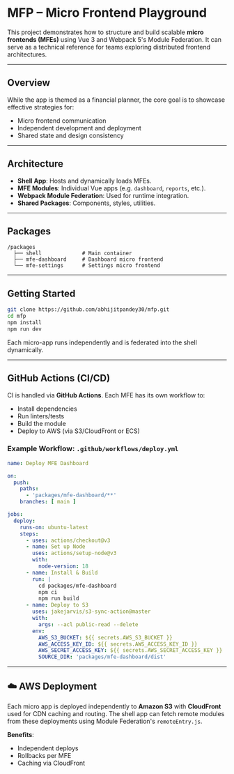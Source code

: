

# MFP – Micro Frontend Playground

This project demonstrates how to structure and build scalable **micro frontends (MFEs)** using Vue 3 and Webpack 5's Module Federation. It can serve as a technical reference for teams exploring distributed frontend architectures.

---

## Overview

While the app is themed as a financial planner, the core goal is to showcase effective strategies for:
- Micro frontend communication
- Independent development and deployment
- Shared state and design consistency

---

## Architecture

- **Shell App**: Hosts and dynamically loads MFEs.
- **MFE Modules**: Individual Vue apps (e.g. `dashboard`, `reports`, etc.).
- **Webpack Module Federation**: Used for runtime integration.
- **Shared Packages**: Components, styles, utilities.

---

## Packages

```
/packages
  ├── shell             # Main container
  ├── mfe-dashboard     # Dashboard micro frontend
  └── mfe-settings      # Settings micro frontend
```

---

## Getting Started

```bash
git clone https://github.com/abhijitpandey30/mfp.git
cd mfp
npm install
npm run dev
```

Each micro-app runs independently and is federated into the shell dynamically.

---

##  GitHub Actions (CI/CD)

CI is handled via **GitHub Actions**. Each MFE has its own workflow to:
- Install dependencies
- Run linters/tests
- Build the module
- Deploy to AWS (via S3/CloudFront or ECS)

### Example Workflow: `.github/workflows/deploy.yml`

```yaml
name: Deploy MFE Dashboard

on:
  push:
    paths:
      - 'packages/mfe-dashboard/**'
    branches: [ main ]

jobs:
  deploy:
    runs-on: ubuntu-latest
    steps:
      - uses: actions/checkout@v3
      - name: Set up Node
        uses: actions/setup-node@v3
        with:
          node-version: 18
      - name: Install & Build
        run: |
          cd packages/mfe-dashboard
          npm ci
          npm run build
      - name: Deploy to S3
        uses: jakejarvis/s3-sync-action@master
        with:
          args: --acl public-read --delete
        env:
          AWS_S3_BUCKET: ${{ secrets.AWS_S3_BUCKET }}
          AWS_ACCESS_KEY_ID: ${{ secrets.AWS_ACCESS_KEY_ID }}
          AWS_SECRET_ACCESS_KEY: ${{ secrets.AWS_SECRET_ACCESS_KEY }}
          SOURCE_DIR: 'packages/mfe-dashboard/dist'
```

---

## ☁️ AWS Deployment

Each micro app is deployed independently to **Amazon S3** with **CloudFront** used for CDN caching and routing. The shell app can fetch remote modules from these deployments using Module Federation's `remoteEntry.js`.

 **Benefits**:
- Independent deploys
- Rollbacks per MFE
- Caching via CloudFront



